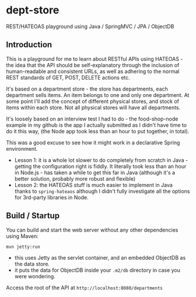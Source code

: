 dept-store
==========

REST/HATEOAS playground using Java / SpringMVC / JPA / ObjectDB

Introduction
------------

This is a playground for me to learn about RESTful APIs using HATEOAS - the idea that the API
should be self-explanatory through the inclusion of human-readable and consistent URLs, as well
as adhering to the normal REST standards of GET, POST, DELETE actions etc.

It's based on a department store - the store has departments, each department sells items. An
item belongs to one and only one department. At some point I'll add the concept of different
physical stores, and stock of items within each store. Not all physical stores will have all
departments.

It's loosely based on an interview test I had to do - the food-shop-node example in my github
is the app I actually submitted as I didn't have time to do it this way, (the Node app took less
than an hour to put together, in total). 

This was a good excuse to see how it might work in a declarative Spring environment.

- Lesson 1: it is a whole lot slower to do completely from scratch in Java - getting the 
configuration right is fiddly. It literally took less than an hour in Node.js - has taken a
while to get this far in Java (although it's a better solution, probably more robust and flexible)
- Lesson 2: the HATEOAS stuff is much easier to implement in Java thanks to `spring-hateaos`
although I didn't fully investigate all the options for 3rd-party libraries in Node.


Build / Startup
---------------

You can build and start the web server without any other dependencies using Maven:

	mvn jetty:run

 - this uses Jetty as the servlet container, and an embedded ObjectDB as the data store.
 - it puts the data for ObjectDB inside your `.m2/db` directory in case you were wondering.
 
Access the root of the API at `http://localhost:8080/departments`

